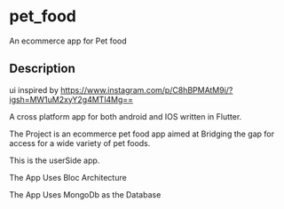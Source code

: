 # pet_food

An ecommerce app for Pet food

## Description
ui inspired by https://www.instagram.com/p/C8hBPMAtM9i/?igsh=MW1uM2xyY2g4MTl4Mg==
<p>A cross platform app for both android and IOS written in Flutter.</p>
<p>The Project is an ecommerce pet food app aimed at Bridging the gap for access for a wide variety of pet foods.</p>
<p>This is the userSide app.</p>
<p>The App Uses Bloc Architecture</p>
<p>The App Uses MongoDb as the Database</p>
